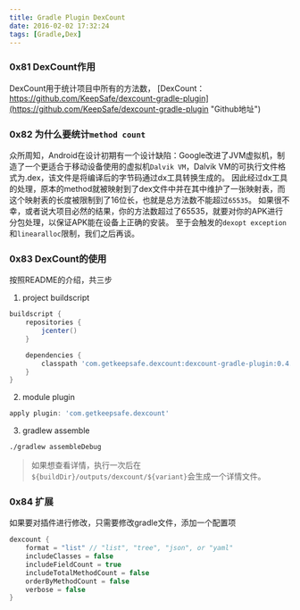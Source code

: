 ```yaml
---
title: Gradle Plugin DexCount
date: 2016-02-02 17:32:24
tags: [Gradle,Dex]
---
```


### 0x81 DexCount作用
DexCount用于统计项目中所有的方法数，
[DexCount：https://github.com/KeepSafe/dexcount-gradle-plugin](https://github.com/KeepSafe/dexcount-gradle-plugin "Github地址")

### 0x82 为什么要统计`method count`
众所周知，Android在设计初期有一个设计缺陷：Google改进了JVM虚拟机，制造了一个更适合于移动设备使用的虚拟机`Dalvik VM`，Dalvik VM的可执行文件格式为.dex，该文件是将编译后的字节码通过dx工具转换生成的。
因此经过dx工具的处理，原本的method就被映射到了dex文件中并在其中维护了一张映射表，而这个映射表的长度被限制到了16位长，也就是总方法数不能超过`65535`。
如果很不幸，或者说大项目必然的结果，你的方法数超过了65535，就要对你的APK进行分包处理，以保证APK能在设备上正确的安装。
至于会触发的`dexopt exception`和`linearalloc`限制，我们之后再谈。

### 0x83 DexCount的使用
按照README的介绍，共三步
1. project buildscript
```Groovy
buildscript {
    repositories {
        jcenter()
    }

    dependencies {
        classpath 'com.getkeepsafe.dexcount:dexcount-gradle-plugin:0.4.1'
    }
}
```
2. module plugin
```Groovy
apply plugin: 'com.getkeepsafe.dexcount'
```
3. gradlew assemble
```Bash
./gradlew assembleDebug
```
> 如果想查看详情，执行一次后在`${buildDir}/outputs/dexcount/${variant}`会生成一个详情文件。

### 0x84 扩展
如果要对插件进行修改，只需要修改gradle文件，添加一个配置项
```Groovy
dexcount {
    format = "list" // "list", "tree", "json", or "yaml"
    includeClasses = false
    includeFieldCount = true
    includeTotalMethodCount = false
    orderByMethodCount = false
    verbose = false
}
```
